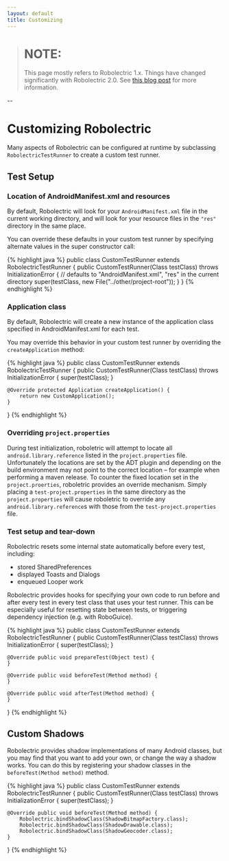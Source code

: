 ```yaml
---
layout: default
title: Customizing
---
```


> # NOTE:
> This page mostly refers to Robolectric 1.x. Things have changed significantly with Robolectric 2.0. See
> [this blog post](http://robolectric.blogspot.com/2013/04/the-test-lifecycle-in-20.html) for more information.

--

# Customizing Robolectric

Many aspects of Robolectric can be configured at runtime by subclassing <code>RobolectricTestRunner</code> to create a
custom test runner.

## Test Setup

### Location of AndroidManifest.xml and resources
By default, Robolectric will look for your <code>AndroidManifest.xml</code> file in the current working directory, and
will look for your resource files in the <code>"res"</code> directory in the same place.

You can override these defaults in your custom test runner by specifying alternate values in the super constructor call:

{% highlight java %}
public class CustomTestRunner extends RobolectricTestRunner {
    public CustomTestRunner(Class testClass) throws InitializationError {
        // defaults to "AndroidManifest.xml", "res" in the current directory
        super(testClass, new File("../other/project-root"));
    }
}
{% endhighlight %}

### Application class
By default, Robolectric will create a new instance of the application class specified in AndroidManifest.xml for each test.

You may override this behavior in your custom test runner by overriding the <code>createApplication</code> method:

{% highlight java %}
public class CustomTestRunner extends RobolectricTestRunner {
    public CustomTestRunner(Class testClass) throws InitializationError {
        super(testClass);
    }

    @Override protected Application createApplication() {
        return new CustomApplication();
    }
}
{% endhighlight %}

### Overriding `project.properties`
During test initialization, roboletric will attempt to locate all `android.library.reference` listed in the `project.properties` file. Unfortunately the locations are set by the ADT plugin and depending on the build environment may not point to the correct location – for example when performing a maven release. To counter the fixed location set in the `project.proerties`, roboletric provides an override mechanism. Simply placing a `test-project.properties` in the same directory as the `project.properties` will cause roboletric to override any `android.library.reference`s with those from the `test-project.properties` file. 


### Test setup and tear-down
Robolectric resets some internal state automatically before every test, including:
* stored SharedPreferences
* displayed Toasts and Dialogs
* enqueued Looper work

Robolectric provides hooks for specifying your own code to run before and after every test in every test class that uses
your test runner. This can be especially useful for resetting state between tests, or triggering dependency injection
(e.g. with RoboGuice).

{% highlight java %}
public class CustomTestRunner extends RobolectricTestRunner {
    public CustomTestRunner(Class testClass) throws InitializationError {
        super(testClass);
    }

    @Override public void prepareTest(Object test) {
    }

    @Override public void beforeTest(Method method) {
    }

    @Override public void afterTest(Method method) {
    }
}
{% endhighlight %}

## Custom Shadows

Robolectric provides shadow implementations of many Android classes, but you may find that you want to add your own,
or change the way a shadow works. You can do this by registering your shadow classes in the
<code>beforeTest(Method method)</code> method.

{% highlight java %}
public class CustomTestRunner extends RobolectricTestRunner {
    public CustomTestRunner(Class testClass) throws InitializationError {
        super(testClass);
    }

    @Override public void beforeTest(Method method) {
        Robolectric.bindShadowClass(ShadowBitmapFactory.class);
        Robolectric.bindShadowClass(ShadowDrawable.class);
        Robolectric.bindShadowClass(ShadowGeocoder.class);
    }
}
{% endhighlight %}
